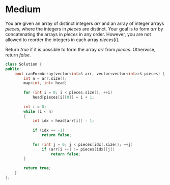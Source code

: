 # Medium

You are given an array of distinct integers $arr$ and an array of integer arrays $pieces$, where the integers in $pieces$ are distinct. Your goal is to form $arr$ by concatenating the arrays in $pieces$ in any order. However, you are not allowed to reorder the integers in each array $pieces[i]$.

Return $true$ if it is possible to form the array $arr$ from $pieces$. Otherwise, return $false$.

```cpp
class Solution {
public:
    bool canFormArray(vector<int>& arr, vector<vector<int>>& pieces) {
        int n = arr.size();
        map<int, int> head;
        
        for (int i = 0; i < pieces.size(); ++i)
            head[pieces[i][0]] = i + 1;
        
        int i = 0;
        while (i < n)
        {
            int idx = head[arr[i]] - 1;
            
            if (idx == -1)
                return false;
            
            for (int j = 0; j < pieces[idx].size(); ++j)
                if (arr[i ++] != pieces[idx][j])
                    return false;
        }
        
        return true;
    }
};
```
